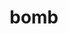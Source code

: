 ---
layout: smileys&emotion
title: bomb
emoji: bomb
permalink: 💣.html
image: assets/img/3moji/bomb.png
---